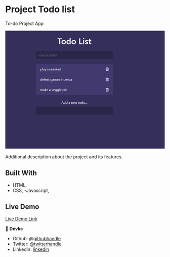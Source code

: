 # Project Todo list

To-do Project App

![screenshot](./images/screenshot.png)

Additional description about the project and its features.

## Built With

- HTML,
- CSS,
  -Javascript,

## Live Demo

[Live Demo Link](https://cvilla714.github.io/todo-project/)

👤 **Devkc**

- Github: [@githubhandle](https://github.com/cvilla714)
- Twitter: [@twitterhandle](https://twitter.com/kckeyti)
- Linkedin: [linkedin](https://www.linkedin.com/in/cosmel-villalobos-1900531aa/)
